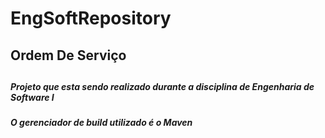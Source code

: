 # EngSoftRepository

<h2>Ordem De Serviço<h2>

<h5> Projeto que esta sendo realizado durante a disciplina de Engenharia de Software I <h5>
<h5> O gerenciador de build utilizado é o Maven <h5>
